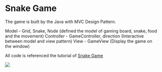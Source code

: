 Snake Game
===
The game is built by the Java with MVC Design Pattern.

Model - Grid, Snake, Node (defined the model of gaming board, snake, food and the movement)
Controller - GameController, direction (Interactive between model and view pattern)
View - GameView (Display the game on the window)

All code is referenced the tutorial of [Snake Game](https://zhuanlan.zhihu.com/p/23316639)

![](https://github.com/ggmm11/SnakeGame/SnakeGame.PNG)
